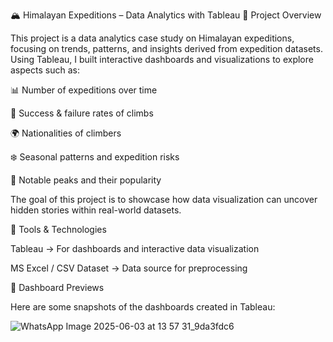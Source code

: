 🏔️ Himalayan Expeditions – Data Analytics with Tableau
📌 Project Overview

This project is a data analytics case study on Himalayan expeditions, focusing on trends, patterns, and insights derived from expedition datasets. Using Tableau, I built interactive dashboards and visualizations to explore aspects such as:

📊 Number of expeditions over time

🧗 Success & failure rates of climbs

🌍 Nationalities of climbers

❄️ Seasonal patterns and expedition risks

🏅 Notable peaks and their popularity

The goal of this project is to showcase how data visualization can uncover hidden stories within real-world datasets.

🔧 Tools & Technologies

Tableau → For dashboards and interactive data visualization

MS Excel / CSV Dataset → Data source for preprocessing

📸 Dashboard Previews

Here are some snapshots of the dashboards created in Tableau:

![WhatsApp Image 2025-06-03 at 13 57 31_9da3fdc6](https://github.com/user-attachments/assets/4a480751-0603-45ea-8582-d9cbd592bc0e)
